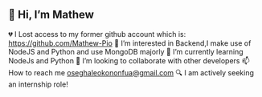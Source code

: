  ## 👋 Hi, I’m Mathew
💔 I Lost access to my former github account which is: https://github.com/Mathew-Pio
👀 I’m interested in Backend,I make use of NodeJS and Python and use MongoDB majorly
🌱 I’m currently learning NodeJs and Python
💞️ I’m looking to collaborate with other developers
📫 How to reach me oseghaleokononfua@gmail.com
🔍 I am actively seeking an internship role! 


